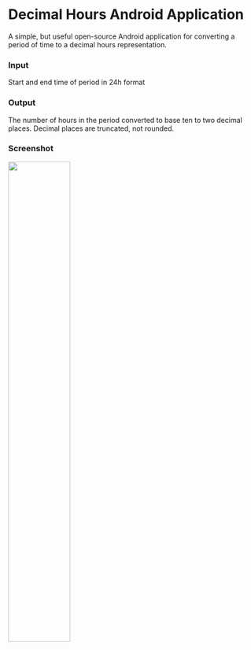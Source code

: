 # Decimal Hours Android Application

A simple, but useful open-source Android application for converting a period of time to a decimal hours representation.

### Input

Start and end time of period in 24h format

### Output

The number of hours in the period converted to base ten to two decimal places. Decimal places are truncated, not rounded.

### Screenshot

<img src="https://i.imgur.com/W4JyBOh.png" width=50% height=50%>
